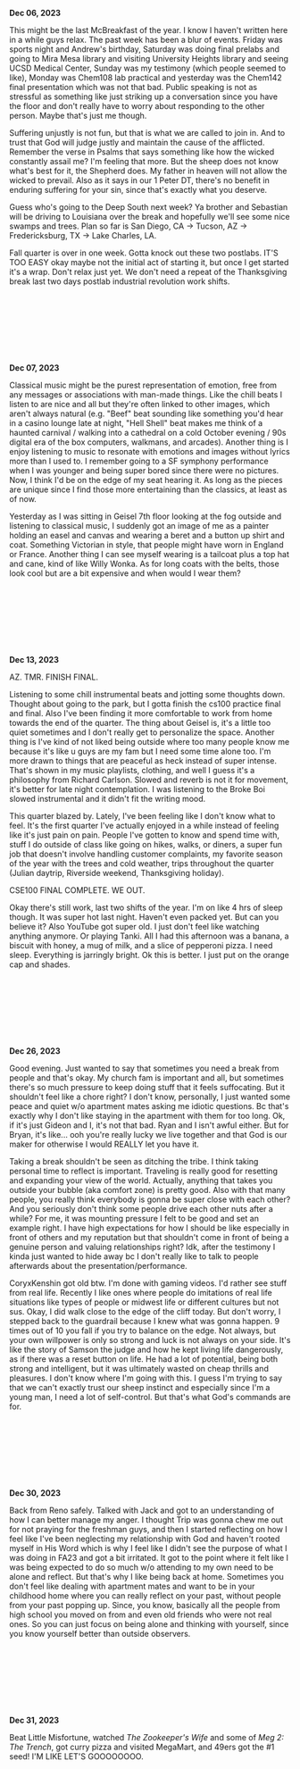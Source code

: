 **Dec 06, 2023**

This might be the last McBreakfast of the year. I know I haven't written here in a while guys relax. The past week has been a blur of events. Friday was sports night and Andrew's birthday, Saturday was doing final prelabs and going to Mira Mesa library and visiting University Heights library and seeing UCSD Medical Center, Sunday was my testimony (which people seemed to like), Monday was Chem108 lab practical and yesterday was the Chem142 final presentation which was not that bad. Public speaking is not as stressful as something like just striking up a conversation since you have the floor and don't really have to worry about responding to the other person. Maybe that's just me though.

Suffering unjustly is not fun, but that is what we are called to join in. And to trust that God will judge justly and maintain the cause of the afflicted. Remember the verse in Psalms that says something like how the wicked constantly assail me? I'm feeling that more. But the sheep does not know what's best for it, the Shepherd does. My father in heaven will not allow the wicked to prevail. Also as it says in our 1 Peter DT, there's no benefit in enduring suffering for your sin, since that's exactly what you deserve.

Guess who's going to the Deep South next week? Ya brother and Sebastian will be driving to Louisiana over the break and hopefully we'll see some nice swamps and trees. Plan so far is San Diego, CA -> Tucson, AZ -> Fredericksburg, TX -> Lake Charles, LA.

Fall quarter is over in one week. Gotta knock out these two postlabs. IT'S TOO EASY okay maybe not the initial act of starting it, but once I get started it's a wrap. Don't relax just yet. We don't need a repeat of the Thanksgiving break last two days postlab industrial revolution work shifts.

&nbsp;

&nbsp;

&nbsp;

&nbsp;

**Dec 07, 2023**

Classical music might be the purest representation of emotion, free from any messages or associations with man-made things. Like the chill beats I listen to are nice and all but they're often linked to other images, which aren't always natural (e.g. "Beef" beat sounding like something you'd hear in a casino lounge late at night, "Hell Shell" beat makes me think of a haunted carnival / walking into a cathedral on a cold October evening / 90s digital era of the box computers, walkmans, and arcades). Another thing is I enjoy listening to music to resonate with emotions and images without lyrics more than I used to. I remember going to a SF symphony performance when I was younger and being super bored since there were no pictures. Now, I think I'd be on the edge of my seat hearing it. As long as the pieces are unique since I find those more entertaining than the classics, at least as of now.

Yesterday as I was sitting in Geisel 7th floor looking at the fog outside and listening to classical music, I suddenly got an image of me as a painter holding an easel and canvas and wearing a beret and a button up shirt and coat. Something Victorian in style, that people might have worn in England or France. Another thing I can see myself wearing is a tailcoat plus a top hat and cane, kind of like Willy Wonka. As for long coats with the belts, those look cool but are a bit expensive and when would I wear them? 

&nbsp;

&nbsp;

&nbsp;

&nbsp;

**Dec 13, 2023**

AZ. TMR. FINISH FINAL.

Listening to some chill instrumental beats and jotting some thoughts down. Thought about going to the park, but I gotta finish the cs100 practice final and final. Also I've been finding it more comfortable to work from home towards the end of the quarter. The thing about Geisel is, it's a little too quiet sometimes and I don't really get to personalize the space. Another thing is I've kind of not liked being outside where too many people know me because it's like u guys are my fam but I need some time alone too. I'm more drawn to things that are peaceful as heck instead of super intense. That's shown in my music playlists, clothing, and well I guess it's a philosophy from Richard Carlson. Slowed and reverb is not it for movement, it's better for late night contemplation. I was listening to the Broke Boi slowed instrumental and it didn't fit the writing mood.

This quarter blazed by. Lately, I've been feeling like I don't know what to feel. It's the first quarter I've actually enjoyed in a while instead of feeling like it's just pain on pain. People I've gotten to know and spend time with, stuff I do outside of class like going on hikes, walks, or diners, a super fun job that doesn't involve handling customer complaints, my favorite season of the year with the trees and cold weather, trips throughout the quarter (Julian daytrip, Riverside weekend, Thanksgiving holiday).

CSE100 FINAL COMPLETE. WE OUT. 

Okay there's still work, last two shifts of the year. I'm on like 4 hrs of sleep though. It was super hot last night. Haven't even packed yet. But can you believe it? Also YouTube got super old. I just don't feel like watching anything anymore. Or playing Tanki. All I had this afternoon was a banana, a biscuit with honey, a mug of milk, and a slice of pepperoni pizza. I need sleep. Everything is jarringly bright. Ok this is better. I just put on the orange cap and shades.

&nbsp;

&nbsp;

&nbsp;

&nbsp;

**Dec 26, 2023**

Good evening. Just wanted to say that sometimes you need a break from people and that's okay. My church fam is important and all, but sometimes there's so much pressure to keep doing stuff that it feels suffocating. But it shouldn't feel like a chore right? I don't know, personally, I just wanted some peace and quiet w/o apartment mates asking me idiotic questions. Bc that's exactly why I don't like staying in the apartment with them for too long. Ok, if it's just Gideon and I, it's not that bad. Ryan and I isn't awful either. But for Bryan, it's like... ooh you're really lucky we live together and that God is our maker for otherwise I would REALLY let you have it. 

Taking a break shouldn't be seen as ditching the tribe. I think taking personal time to reflect is important. Traveling is really good for resetting and expanding your view of the world. Actually, anything that takes you outside your bubble (aka comfort zone) is pretty good. Also with that many people, you really think everybody is gonna be super close with each other? And you seriously don't think some people drive each other nuts after a while? For me, it was mounting pressure I felt to be good and set an example right. I have high expectations for how I should be like especially in front of others and my reputation but that shouldn't come in front of being a genuine person and valuing relationships right? Idk, after the testimony I kinda just wanted to hide away bc I don't really like to talk to people afterwards about the presentation/performance.

CoryxKenshin got old btw. I'm done with gaming videos. I'd rather see stuff from real life. Recently I like ones where people do imitations of real life situations like types of people or midwest life or different cultures but not sus. Okay, I did walk close to the edge of the cliff today. But don't worry, I stepped back to the guardrail because I knew what was gonna happen. 9 times out of 10 you fall if you try to balance on the edge. Not always, but your own willpower is only so strong and luck is not always on your side. It's like the story of Samson the judge and how he kept living life dangerously, as if there was a reset button on life. He had a lot of potential, being both strong and intelligent, but it was ultimately wasted on cheap thrills and pleasures. I don't know where I'm going with this. I guess I'm trying to say that we can't exactly trust our sheep instinct and especially since I'm a young man, I need a lot of self-control. But that's what God's commands are for.

&nbsp;

&nbsp;

&nbsp;

&nbsp;

**Dec 30, 2023**

Back from Reno safely. Talked with Jack and got to an understanding of how I can better manage my anger. I thought Trip was gonna chew me out for not praying for the freshman guys, and then I started reflecting on how I feel like I've been neglecting my relationship with God and haven't rooted myself in His Word which is why I feel like I didn't see the purpose of what I was doing in FA23 and got a bit irritated. It got to the point where it felt like I was being expected to do so much w/o attending to my own need to be alone and reflect. But that's why I like being back at home. Sometimes you don't feel like dealing with apartment mates and want to be in your childhood home where you can really reflect on your past, without people from your past popping up. Since, you know, basically all the people from high school you moved on from and even old friends who were not real ones. So you can just focus on being alone and thinking with yourself, since you know yourself better than outside observers.

&nbsp;

&nbsp;

&nbsp;

&nbsp;

**Dec 31, 2023**

Beat Little Misfortune, watched _The Zookeeper's Wife_ and some of _Meg 2: The Trench_, got curry pizza and visited MegaMart, and 49ers got the #1 seed! I'M LIKE LET'S GOOOOOOOO. 
